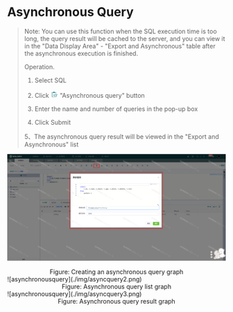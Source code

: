 # Asynchronous Query

> Note: You can use this function when the SQL execution time is too long, the query result will be cached to the server, and you can view it in the "Data Display Area" - "Export and Asynchronous" table after the asynchronous execution is finished.
>
> Operation.
>
> 1. Select SQL
>
> 2. Click ![image-20201201144904599](./img/asyncquery.png) "Asynchronous query" button
>
> 3. Enter the name and number of queries in the pop-up box
>
> 4. Click Submit
>
> 5、The asynchronous query result will be viewed in the "Export and Asynchronous" list

![Asynchronous query](./img/asyncquery1.png)
<center>Figure: Creating an asynchronous query graph</center>
![asynchronousquery](./img/asyncquery2.png)
<center>Figure: Asynchronous query list graph</center>
![asynchronousquery](./img/asyncquery3.png)
<center>Figure: Asynchronous query result graph</center>